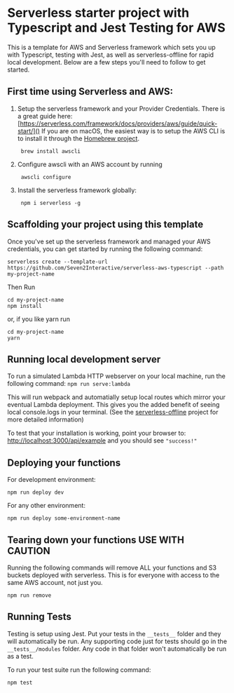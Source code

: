 # Serverless starter project with Typescript and Jest Testing for AWS

This is a template for AWS and Serverless framework which sets you up with Typescript, testing with Jest, as well as serverless-offline for rapid local development. Below are a few steps you'll need to follow to get started.


## First time using Serverless and AWS:
1. Setup the serverless framework and your Provider Credentials. There is a great guide here:
[https://serverless.com/framework/docs/providers/aws/guide/quick-start/]()
If you are on macOS, the easiest way is to setup the AWS CLI is to install it through the [Homebrew project](https://brew.sh/). 
    
        brew install awscli

2. Configure awscli with an AWS account by running

        awscli configure

3. Install the serverless framework globally:

        npm i serverless -g

## Scaffolding your project using this template
Once you've set up the serverless framework and managed your AWS credentials, you can get started by running the following command:
    
    serverless create --template-url https://github.com/Seven2Interactive/serverless-aws-typescript --path my-project-name

Then Run

    cd my-project-name
    npm install

or, if you like yarn run

    cd my-project-name
    yarn

## Running local development server
To run a simulated Lambda HTTP webserver on your local machine, run the following command:
```npm run serve:lambda```

This will run webpack and automatially setup local routes which mirror your eventual Lambda deployment. This gives you the added benefit of seeing local console.logs in your terminal. (See the [serverless-offline](https://github.com/dherault/serverless-offline) project for more detailed information)

To test that your installation is working, point your browser to:
[http://localhost:3000/api/example]()
and you should see `"success!"`

## Deploying your functions
For development environment: 
    
    npm run deploy dev

For any other environment:

    npm run deploy some-environment-name


## Tearing down your functions USE WITH CAUTION
Running the following commands will remove ALL your functions and S3 buckets deployed with serverless. This is for everyone with access to the same AWS account, not just you.

    npm run remove

## Running Tests
Testing is setup using Jest. Put your tests in the `__tests__` folder and they will automatically be run. Any supporting code just for tests should go in the `__tests__/modules` folder. Any code in that folder won't automatically be run as a test. 

To run your test suite run the following command:

    npm test
